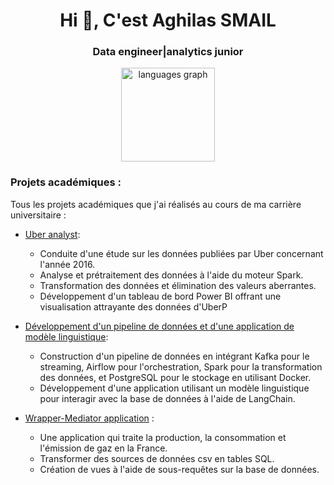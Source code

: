 <h1 align="center">Hi 👋, C'est Aghilas SMAIL</h1>
<h3 align="center"> Data engineer|analytics junior</h3>

<div align="center">
  <img src="https://github-readme-stats.vercel.app/api/top-langs?username=aghilas1999&locale=en&hide_title=false&layout=compact&card_width=320&langs_count=5&theme=dracula&hide_border=false&order=2" height="150" alt="languages graph"  />
</div>

### Projets académiques :

Tous les projets académiques que j'ai réalisés au cours de ma carrière universitaire :

- [Uber analyst](https://github.com/aghilas1999/Uber_analyse):

  * Conduite d'une étude sur les données publiées par Uber concernant l'année 2016.
  * Analyse et prétraitement des données à l'aide du moteur Spark.
  * Transformation des données et élimination des valeurs aberrantes.
  * Développement d'un tableau de bord Power BI offrant une visualisation attrayante des données d'UberP
- [Développement d&#39;un pipeline de données et d&#39;une application de modèle linguistique](https://github.com/aghilas1999/Data-engineer-Porojet):

  - Construction d'un pipeline de données en intégrant Kafka pour le streaming, Airflow pour l'orchestration, Spark pour la transformation des données, et PostgreSQL pour le stockage en utilisant Docker.
  - Développement d'une application utilisant un modèle linguistique pour interagir avec la base de données à l'aide de LangChain.
- [Wrapper-Mediator application](https://github.com/aghilas1999/Wrapper-Mediator) :

  * Une application qui traite la production, la consommation et l'émission de gaz en la France.
  * Transformer des sources de données csv en tables SQL.
  * Création de vues à l'aide de sous-requêtes sur la base de données.
